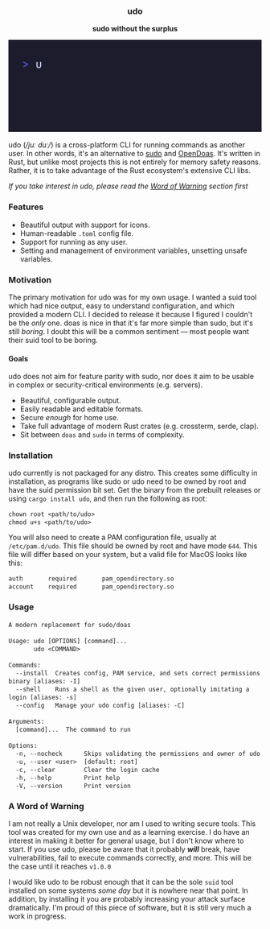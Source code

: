 <h3 align="center">udo</h3>
<p align="center"><b>sudo without the surplus</b></p>

<img src="./media/demo.gif?raw=true">

udo (*/juː duː/*) is a cross-platform CLI for running commands as another user. In other words, it's an alternative to [sudo](https://github.com/sudo-project/sudo) and [OpenDoas](https://github.com/Duncaen/OpenDoas). It's written in Rust, but unlike most projects this is not entirely for memory safety reasons. Rather, it is to take advantage of the Rust ecosystem's extensive CLI libs.

*If you take interest in udo, please read the [Word of Warning](#a-word-of-warning) section first*

### Features
- Beautiful output with support for icons.
- Human-readable `.toml` config file.
- Support for running as any user.
- Setting and management of environment variables, unsetting unsafe variables.

### Motivation
The primary motivation for udo was for my own usage. I wanted a suid tool which had nice output, easy to understand configuration, and which provided a modern CLI. I decided to release it because I figured I couldn't be the *only* one. doas is nice in that it's far more simple than sudo, but it's still *boring*. I doubt this will be a common sentiment — most people want their suid tool to be boring.

#### Goals
udo does not aim for feature parity with sudo, nor does it aim to be usable in complex or security-critical environments (e.g. servers). 
- Beautiful, configurable output.
- Easily readable and editable formats.
- Secure *enough* for home use.
- Take full advantage of modern Rust crates (e.g. crossterm, serde, clap).
- Sit between `doas` and `sudo` in terms of complexity.

### Installation
udo currently is not packaged for any distro. This creates some difficulty in installation, as programs like sudo or udo need to be owned by root and have the suid permission bit set. Get the binary from the prebuilt releases or using `cargo install udo`, and then run the following as root: 

```
chown root <path/to/udo>
chmod u+s <path/to/udo>
```

You will also need to create a PAM configuration file, usually at `/etc/pam.d/udo`. This file should be owned by root and have mode `644`. This file will differ based on your system, but a valid file for MacOS looks like this:

```
auth       required       pam_opendirectory.so
account    required       pam_opendirectory.so 
```

### Usage
```
A modern replacement for sudo/doas

Usage: udo [OPTIONS] [command]...
       udo <COMMAND>

Commands:
  --install  Creates config, PAM service, and sets correct permissions binary [aliases: -I]
  --shell    Runs a shell as the given user, optionally imitating a login [aliases: -s]
  --config   Manage your udo config [aliases: -C]

Arguments:
  [command]...  The command to run

Options:
  -n, --nocheck      Skips validating the permissions and owner of udo
  -u, --user <user>  [default: root]
  -c, --clear        Clear the login cache
  -h, --help         Print help
  -V, --version      Print version
```

### A Word of Warning
I am not really a Unix developer, nor am I used to writing secure tools. This tool was created for my own use and as a learning exercise. I do have an interest in making it better for general usage, but I don't know where to start. If you use udo, please be aware that it probably ***will*** break, have vulnerabilities, 
fail to execute commands correctly, and more. This will be the case until it reaches `v1.0.0`

I would like udo to be robust enough that it can be the sole `suid` tool installed on some systems *some day* but it is nowhere near that point. In addition, by installing it you are probably increasing your attack surface dramatically. I'm proud of this piece of software, but it is still very much a work in progress. 

